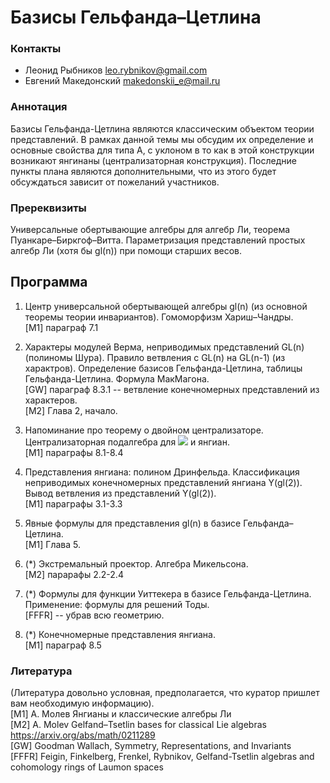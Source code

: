 # Базисы Гельфанда–Цетлина

### Контакты 
* Леонид Рыбников  <leo.rybnikov@gmail.com>
* Евгений Македонский <makedonskii_e@mail.ru>

### Аннотация 
Базисы Гельфанда-Цетлина являются классическим объектом теории представлений. В рамках данной темы мы обсудим их определение и основные свойства для типа A, c уклоном в то как в этой конструкции возникают янгинаны (централизаторная конструкция). Последние пункты плана являются дополнительными, что из этого будет обсуждаться зависит от пожеланий участников.

### Пререквизиты 
Универсальные обертывающие алгебры для алгебр Ли, теорема Пуанкаре–Биркгоф–Витта. Параметризация представлений простых алгебр Ли (хотя бы gl(n)) при помощи старших весов. 

## Программа

1. Центр универсальной обертывающей алгебры gl(n) (из основной теоремы теории инвариантов). Гомоморфизм Хариш–Чандры.  
[M1] параграф 7.1

2. Характеры модулей Верма, неприводимых представлений GL(n) (полиномы Шура). Правило ветвления с  GL(n) на GL(n-1) (из характров). Определение базисов Гельфанда-Цетлина, таблицы Гельфанда-Цетлина. Формула МакМагона.  
[GW] параграф 8.3.1 -- ветвление конечномерных представлений из характеров.  
[M2] Глава 2, начало.

3. Напоминание про теорему о двойном централизаторе. Централизаторная подалгебра для <img src="https://render.githubusercontent.com/render/math?math=GL_n\supset GL_{n-m}"> и янгиан.  
[M1] параграфы 8.1-8.4

4. Представления янгиана: полином Дринфельда. Классификация неприводимых конечномерных представлений янгиана Y(gl(2)). Вывод ветвления из представлений Y(gl(2)).   
[M1] параграфы 3.1-3.3

5. Явные формулы для представления gl(n) в базисе Гельфанда–Цетлина.  
[M1] Глава 5.

6. (*) Экстремальный проектор. Алгебра Микельсона.  
[M2] парарафы 2.2-2.4

7. (*) Формулы для функции Уиттекера в базисе Гельфанда-Цетлина. Применение: формулы для решений Тоды.  
[FFFR] -- убрав всю геометрию.

8. (*) Конечномерные представления янгиана.  
[M1] параграф 8.5

### Литература
(Литература довольно условная, предполагается, что куратор пришлет вам необходимую информацию).  
[M1] А. Молев Янгианы и классические алгебры Ли  
[M2] A. Molev Gelfand–Tsetlin bases for classical Lie algebras <https://arxiv.org/abs/math/0211289>  
[GW] Goodman Wallach, Symmetry, Representations, and Invariants  
[FFFR] Feigin, Finkelberg, Frenkel, Rybnikov, Gelfand-Tsetlin algebras and cohomology rings of Laumon spaces
